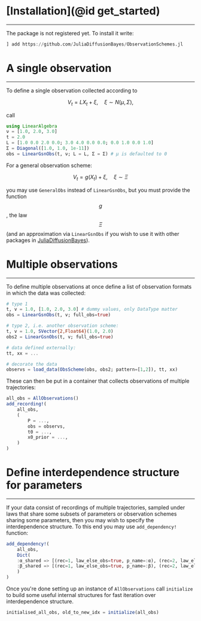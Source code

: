 # [Installation](@id get_started)
---------------------------------
The package is not registered yet. To install it write:
```julia
] add https://github.com/JuliaDiffusionBayes/ObservationSchemes.jl
```
# A single observation
---------------------
To define a single observation collected according to
```math
V_t = LX_t+ξ,\quad ξ ∼ N(μ,Σ),
```
call
```julia
using LinearAlgebra
ν = [1.0, 2.0, 3.0]
t = 2.0
L = [1.0 0.0 2.0 0.0; 3.0 4.0 0.0 0.0; 0.0 1.0 0.0 1.0]
Σ = Diagonal([1.0, 1.0, 1e-11])
obs = LinearGsnObs(t, ν; L = L, Σ = Σ) # μ is defaulted to 0
```
For a general observation scheme:
```math
V_t = g(X_t) + ξ,\quad ξ ∼ Ξ
```
you may use `GeneralObs` instead of `LinearGsnObs`, but you must provide the function $$g$$, the law $$\Xi$$ (and an approximation via `LinearGsnObs` if you wish to use it with other packages in [JuliaDiffusionBayes](https://github.com/JuliaDiffusionBayes)).

# Multiple observations
-----------------------
To define multiple observations at once define a list of observation formats in which the data was collected:
```julia
# type 1
t, v = 1.0, [1.0, 2.0, 3.0] # dummy values, only DataType matter
obs = LinearGsnObs(t, v; full_obs=true)

# type 2, i.e. another observation scheme:
t, v = 1.0, SVector{2,Float64}(1.0, 2.0)
obs2 = LinearGsnObs(t, v; full_obs=true)

# data defined externally:
tt, xx = ...

# decorate the data
observs = load_data(ObsScheme(obs, obs2; pattern=[1,2]), tt, xx)
```
These can then be put in a container that collects observations of multiple trajectories:
```julia
all_obs = AllObservations()
add_recording!(
    all_obs,
    (
        P = ...,
        obs = observs,
        t0 = ...,
        x0_prior = ...,
    )
)
```

# Define interdependence structure for parameters
-----------------------
If your data consist of recordings of multiple trajectories, sampled under laws that share some subsets of parameters or observation schemes sharing some parameters, then you may wish to specify the interdependence structure. To this end you may use `add_dependency!` function:
```julia
add_dependency!(
    all_obs,
    Dict(
    :α_shared => [(rec=1, law_else_obs=true, p_name=:α), (rec=2, law_else_obs=true, p_name=:α)],
    :β_shared => [(rec=1, law_else_obs=true, p_name=:β), (rec=2, law_else_obs=true, p_name=:β)],
    )
)
```
Once you're done setting up an instance of `AllObservations` call `initialize` to build some useful internal structures for fast iteration over interdependence structure.
```julia
initialised_all_obs, old_to_new_idx = initialize(all_obs)
```
